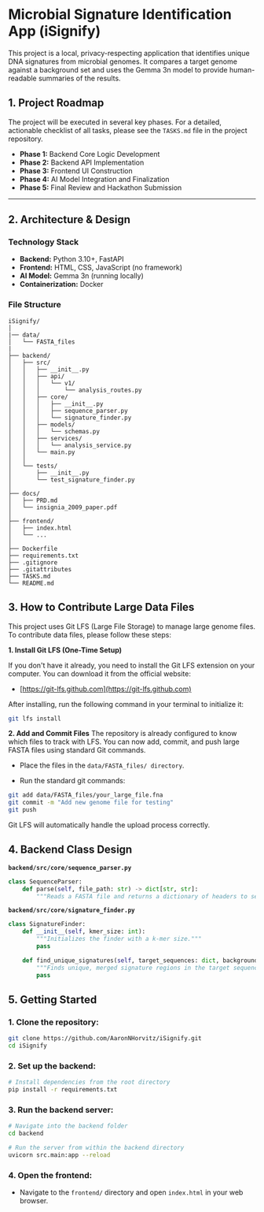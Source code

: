 # Microbial Signature Identification App (iSignify)

This project is a local, privacy-respecting application that identifies unique DNA signatures from microbial genomes. It compares a target genome against a background set and uses the Gemma 3n model to provide human-readable summaries of the results.

## 1. Project Roadmap

The project will be executed in several key phases. For a detailed, actionable checklist of all tasks, please see the `TASKS.md` file in the project repository.

* **Phase 1:** Backend Core Logic Development
* **Phase 2:** Backend API Implementation
* **Phase 3:** Frontend UI Construction
* **Phase 4:** AI Model Integration and Finalization
* **Phase 5:** Final Review and Hackathon Submission

---

## 2. Architecture & Design

### Technology Stack
* **Backend:** Python 3.10+, FastAPI
* **Frontend:** HTML, CSS, JavaScript (no framework)
* **AI Model:** Gemma 3n (running locally)
* **Containerization:** Docker

### File Structure

```
iSignify/
│
|── data/
│   └── FASTA_files
|
├── backend/
│   ├── src/
│   │   ├── __init__.py
│   │   ├── api/
│   │   │   └── v1/
│   │   │       └── analysis_routes.py
│   │   ├── core/
│   │   │   ├── __init__.py
│   │   │   ├── sequence_parser.py
│   │   │   └── signature_finder.py
│   │   ├── models/
│   │   │   └── schemas.py
│   │   ├── services/
│   │   │   └── analysis_service.py
│   │   └── main.py
│   │
│   └── tests/
│       ├── __init__.py
│       └── test_signature_finder.py
│
├── docs/
│   ├── PRD.md
│   └── insignia_2009_paper.pdf
│
├── frontend/
│   ├── index.html
│   └── ...
│
├── Dockerfile
├── requirements.txt
├── .gitignore
├── .gitattributes
├── TASKS.md
└── README.md
```
## 3. How to Contribute Large Data Files

This project uses Git LFS (Large File Storage) to manage large genome files. To contribute data files, please follow these steps:

**1. Install Git LFS (One-Time Setup)**

If you don't have it already, you need to install the Git LFS extension on your computer. You can download it from the official website:
* [https://git-lfs.github.com](https://git-lfs.github.com)

After installing, run the following command in your terminal to initialize it:
```bash
git lfs install
```

**2. Add and Commit Files**
The repository is already configured to know which files to track with LFS. You can now add, commit, and push large FASTA files using standard Git commands.

- Place the files in the `data/FASTA_files/ directory`.

- Run the standard git commands:

```bash
git add data/FASTA_files/your_large_file.fna
git commit -m "Add new genome file for testing"
git push
```
Git LFS will automatically handle the upload process correctly.

## 4. Backend Class Design

**`backend/src/core/sequence_parser.py`**
```python
class SequenceParser:
    def parse(self, file_path: str) -> dict[str, str]:
        """Reads a FASTA file and returns a dictionary of headers to sequences."""
```

**`backend/src/core/signature_finder.py`**
```python
class SignatureFinder:
    def __init__(self, kmer_size: int):
        """Initializes the finder with a k-mer size."""
        pass

    def find_unique_signatures(self, target_sequences: dict, background_sequences: dict) -> list[dict]:
        """Finds unique, merged signature regions in the target sequences."""
        pass
```
## 5. Getting Started

### 1. Clone the repository:
```bash
git clone https://github.com/AaronNHorvitz/iSignify.git
cd iSignify
```

### 2. Set up the backend:
```bash
# Install dependencies from the root directory
pip install -r requirements.txt
```

### 3. Run the backend server:
```bash
# Navigate into the backend folder
cd backend

# Run the server from within the backend directory
uvicorn src.main:app --reload
```

### 4. Open the frontend:
* Navigate to the `frontend/` directory and open `index.html` in your web browser.

